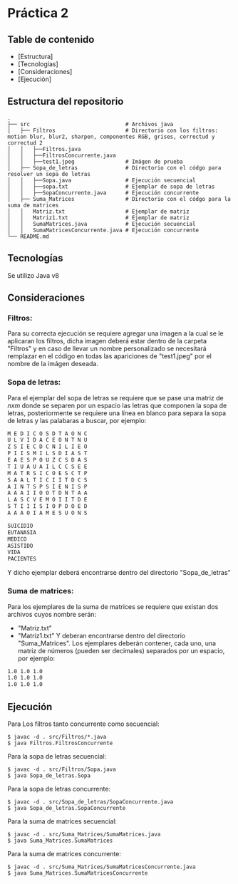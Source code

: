 # Práctica 2

## Table de contenido
* [Estructura]
* [Tecnologías]
* [Consideraciones]
* [Ejecución]

## Estructura del repositorio
    .
    ├── src                              # Archivos java
    │   ├── Filtros                      # Directorio con los filtros: motion blur, blur2, sharpen, componentes RGB, grises, correctud y correctud 2
    │   │   ├──Filtros.java
    │   │   ├──FiltrosConcurrente.java
    │   │   ├──test1.jpeg                # Imágen de prueba
    │   ├── Sopa_de_letras               # Directorio con el códgo para resolver un sopa de letras
    │   │   ├──Sopa.java                 # Ejecución secuencial
    │   │   ├──sopa.txt                  # Ejemplar de sopa de letras
    │   │   ├──SopaConcurrente.java      # Ejecución concurrente
    │   ├── Suma_Matrices                # Directorio con el códgo para la suma de matrices
    │   │   Matriz.txt                   # Ejemplar de matriz
    │   │   Matriz1.txt                  # Ejemplar de matriz
    │   │   SumaMatrices.java            # Ejecución secuencial
    │   │   SumaMatricesConcurrente.java # Ejecución concurrente
    └── README.md

## Tecnologías
Se utilizo Java v8

## Consideraciones
### Filtros:
Para su correcta ejecución se requiere agregar una imagen a la cual se le aplicaran los filtros, dicha imagen deberá estar dentro de la carpeta "Filtros" y en caso de llevar un nombre personalizado se necesitará
remplazar en el código en todas las apariciones de "test1.jpeg" por el nombre de la imágen deseada.

### Sopa de letras:
Para el ejemplar del sopa de letras se requiere que se pase una matriz de 
$n x m$ donde se separen por un espacio las letras que componen la sopa de letras, posteriormente se requiere una línea en blanco para separa la sopa
de letras y las palabaras a buscar, por ejemplo:
```txt
M E D I C O S D T A O N C
U L V I D A C E O N T N U
Z S I E C D C N I L I E O
P I I S M I L S D I A S T
E A E S P O U Z C S D A S
T I U A U A I L C C S E E
M A T R S I C O E S C T P
S A A L T I C I I T D C S
A I N T S P S I E N I S P
A A A I I O O T D N T A A
L A S C V E M O I I T D E
S T I I I S I O P D O E D
A A A O I A M E S U O N S

SUICIDIO
EUTANASIA
MEDICO
ASISTIDO
VIDA
PACIENTES
```
Y dicho ejemplar deberá encontrarse dentro del directorio "Sopa_de_letras"

### Suma de matrices:
Para los ejemplares de la suma de matrices se requiere que existan dos archivos cuyos nombre serán:
 * "Matriz.txt"
 * "Matriz1.txt"
Y deberan encontrarse dentro del directorio "Suma_Matrices".
Los ejemplares deberán contener, cada uno, una matriz de números (pueden ser decimales) separados por un
espacio, por ejemplo:
```txt
1.0 1.0 1.0 
1.0 1.0 1.0
1.0 1.0 1.0
```

## Ejecución
Para Los filtros tanto concurrente como secuencial:
```console
$ javac -d . src/Filtros/*.java
$ java Filtros.FiltrosConcurrente
```

Para la sopa de letras secuencial:
```console
$ javac -d . src/Filtros/Sopa.java
$ java Sopa_de_letras.Sopa
```

Para la sopa de letras concurrente:
```console
$ javac -d . src/Sopa_de_letras/SopaConcurrente.java
$ java Sopa_de_letras.SopaConcurrente
```

Para la suma de matrices secuencial:
```console
$ javac -d . src/Suma_Matrices/SumaMatrices.java
$ java Suma_Matrices.SumaMatrices 
```

Para la suma de matrices concurrente:
```console
$ javac -d . src/Suma_Matrices/SumaMatricesConcurrente.java
$ java Suma_Matrices.SumaMatricesConcurrente
```
